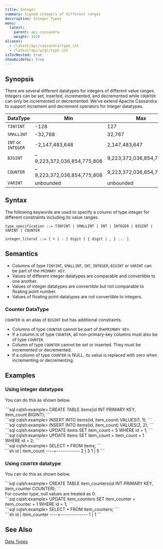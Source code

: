 ```yaml
---
title: Integer
summary: Signed integers of different ranges
description: Integer Types
menu:
  latest:
    parent: api-cassandra
    weight: 1420
aliases:
  - /latest/api/cassandra/type_int
  - /latest/api/ycql/type_int
isTocNested: true
showAsideToc: true
---
```


## Synopsis
There are several different datatypes for integers of different value ranges. Integers can be set, inserted, incremented, and decremented while `COUNTER` can only be incremented or decremented. We've extend Apache Cassandra to support increment and decrement operators for integer datatypes.

DataType | Min | Max |
---------|-----|-----|
`TINYINT` | -128 | 127 |
`SMALLINT` | -32,768 | 32,767 |
`INT` or `INTEGER` | -2,147,483,648 | 2,147,483,647 |
`BIGINT` | –9,223,372,036,854,775,808 | 9,223,372,036,854,775,807 |
`COUNTER` | –9,223,372,036,854,775,808 | 9,223,372,036,854,775,807 |
`VARINT` | unbounded | unbounded |

## Syntax
The following keywords are used to specify a column of type integer for different constraints including its value ranges.

```
type_specification ::= TINYINT | SMALLINT | INT | INTEGER | BIGINT | VARINT | COUNTER

integer_literal ::= [ + | - ] digit [ { digit | , } ... ]
```

## Semantics

- Columns of type `TINYINT`, `SMALLINT`, `INT`, `INTEGER`, `BIGINT` or `VARINT` can be part of the `PRIMARY KEY`.
- Values of different integer datatypes are comparable and convertible to one another.
- Values of integer datatypes are convertible but not comparable to floating point number.
- Values of floating point datatypes are not convertible to integers.

### Counter DataType
`COUNTER` is an alias of `BIGINT` but has additional constraints.

- Columns of type `COUNTER` cannot be part of the`PRIMARY KEY`.
- If a column is of type `COUNTER`, all non-primary-key columns must also be of type `COUNTER`.
- Column of type `COUNTER` cannot be set or inserted. They must be incremented or decremented.
- If a column of type `COUNTER` is NULL, its value is replaced with zero when incrementing or decrementing.

## Examples

### Using integer datatypes

You can do this as shown below.
<div class='copy separator-gt'>
```sql
cqlsh:example> CREATE TABLE items(id INT PRIMARY KEY, item_count BIGINT);
```
</div>
<div class='copy separator-gt'>
```sql
cqlsh:example> INSERT INTO items(id, item_count) VALUES(1, 1);
```
</div>
<div class='copy separator-gt'>
```sql
cqlsh:example> INSERT INTO items(id, item_count) VALUES(2, 2);
```
</div>
<div class='copy separator-gt'>
```sql
cqlsh:example> UPDATE items SET item_count = 5 WHERE id = 1;
```
</div>
<div class='copy separator-gt'>
```sql
cqlsh:example> UPDATE items SET item_count = item_count + 1 WHERE id = 2;
```
</div>
<div class='copy separator-gt'>
```sql
cqlsh:example> SELECT * FROM items;
```
</div>
```sh
 id | item_count
----+------------
  2 |          3
  1 |          5
```

### Using `COUNTER` datatype

You can do this as shown below.
<div class='copy separator-gt'>
```sql
cqlsh:example> CREATE TABLE item_counters(id INT PRIMARY KEY, item_counter COUNTER);
```
</div>
For counter type, null values are treated as 0.
<div class='copy separator-gt'>
```sql
cqlsh:example> UPDATE item_counters SET item_counter = item_counter + 1 WHERE id = 1;
```
</div>
<div class='copy separator-gt'>
```sql
cqlsh:example> SELECT * FROM item_counters;
```
</div>
```sh
 id | item_counter
----+--------------
  1 |            1
```

## See Also

[Data Types](..#datatypes)
